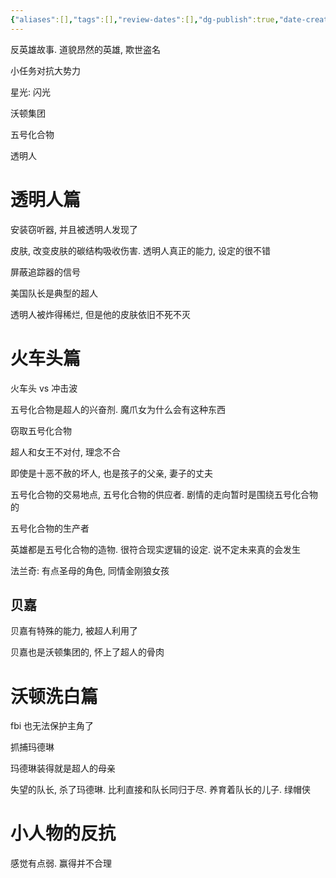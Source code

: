 ```yaml
---
{"aliases":[],"tags":[],"review-dates":[],"dg-publish":true,"date-created":"2024-05-06-Mon, 9:17:21 pm","date-modified":"2024-05-07-Tue, 9:34:12 pm","permalink":"/entertainment/video/黑袍纠察队/","dgPassFrontmatter":true}
---
```



反英雄故事. 道貌昂然的英雄, 欺世盗名

小任务对抗大势力

星光: 闪光

沃顿集团

五号化合物

透明人

# 透明人篇

安装窃听器, 并且被透明人发现了

皮肤, 改变皮肤的碳结构吸收伤害. 透明人真正的能力, 设定的很不错

屏蔽追踪器的信号

美国队长是典型的超人

透明人被炸得稀烂, 但是他的皮肤依旧不死不灭

# 火车头篇

火车头 vs 冲击波

五号化合物是超人的兴奋剂. 魔爪女为什么会有这种东西

窃取五号化合物

超人和女王不对付, 理念不合

即使是十恶不赦的坏人, 也是孩子的父亲, 妻子的丈夫

五号化合物的交易地点, 五号化合物的供应者. 剧情的走向暂时是围绕五号化合物的

五号化合物的生产者

英雄都是五号化合物的造物. 很符合现实逻辑的设定. 说不定未来真的会发生

法兰奇: 有点圣母的角色, 同情金刚狼女孩

## 贝嘉

贝嘉有特殊的能力, 被超人利用了

贝嘉也是沃顿集团的, 怀上了超人的骨肉

# 沃顿洗白篇

fbi 也无法保护主角了

抓捕玛德琳

玛德琳装得就是超人的母亲

失望的队长, 杀了玛德琳. 比利直接和队长同归于尽. 养育着队长的儿子. 绿帽侠

# 小人物的反抗

感觉有点弱. 赢得并不合理
